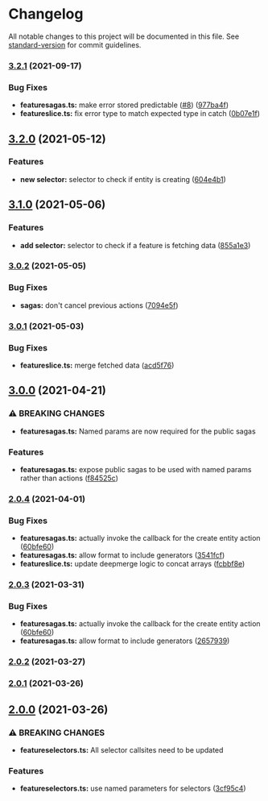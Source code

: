# Changelog

All notable changes to this project will be documented in this file. See [standard-version](https://github.com/conventional-changelog/standard-version) for commit guidelines.

### [3.2.1](https://github.com/gkadillak/redux-feature-data/compare/v3.2.0...v3.2.1) (2021-09-17)


### Bug Fixes

* **featuresagas.ts:** make error stored predictable ([#8](https://github.com/gkadillak/redux-feature-data/issues/8)) ([977ba4f](https://github.com/gkadillak/redux-feature-data/commit/977ba4fce9867f7ebb5c999ea9c150b081c9ade2))
* **featureslice.ts:** fix error type to match expected type in catch ([0b07e1f](https://github.com/gkadillak/redux-feature-data/commit/0b07e1f14886365231a9915bdbaa663adb55bfb6))

## [3.2.0](https://github.com/gkadillak/redux-feature-data/compare/v3.1.0...v3.2.0) (2021-05-12)


### Features

* **new selector:** selector to check if entity is creating ([604e4b1](https://github.com/gkadillak/redux-feature-data/commit/604e4b145f2280f78f237ead66a3f347b4a59570))

## [3.1.0](https://github.com/gkadillak/redux-feature-data/compare/v3.0.2...v3.1.0) (2021-05-06)


### Features

* **add selector:** selector to check if a feature is fetching data ([855a1e3](https://github.com/gkadillak/redux-feature-data/commit/855a1e3c053602e8f61765094cb1fb954ba3c3c3))

### [3.0.2](https://github.com/gkadillak/redux-feature-data/compare/v3.0.1...v3.0.2) (2021-05-05)


### Bug Fixes

* **sagas:** don't cancel previous actions ([7094e5f](https://github.com/gkadillak/redux-feature-data/commit/7094e5fdc19875a5d54d3f2c090b952c4d8af37a))

### [3.0.1](https://github.com/gkadillak/redux-feature-data/compare/v3.0.0...v3.0.1) (2021-05-03)


### Bug Fixes

* **featureslice.ts:** merge fetched data ([acd5f76](https://github.com/gkadillak/redux-feature-data/commit/acd5f763ac2045e4608ae5ad6da7157cd470213c))

## [3.0.0](https://github.com/gkadillak/redux-feature-data/compare/v2.0.4...v3.0.0) (2021-04-21)


### ⚠ BREAKING CHANGES

* **featuresagas.ts:** Named params are now required for the public sagas

### Features

* **featuresagas.ts:** expose public sagas to be used with named params rather than actions ([f84525c](https://github.com/gkadillak/redux-feature-data/commit/f84525cc712e387f4cd517379c5067ab0f9c73a7))

### [2.0.4](https://github.com/gkadillak/redux-feature-data/compare/v2.0.2...v2.0.4) (2021-04-01)


### Bug Fixes

* **featuresagas.ts:** actually invoke the callback for the create entity action ([60bfe60](https://github.com/gkadillak/redux-feature-data/commit/60bfe60b60958f7710498fc5b225014bb9239c95))
* **featuresagas.ts:** allow format to include generators ([3541fcf](https://github.com/gkadillak/redux-feature-data/commit/3541fcf1b4dae485a6f93c06ff8932eb8bfef0ac))
* **featureslice.ts:** update deepmerge logic to concat arrays ([fcbbf8e](https://github.com/gkadillak/redux-feature-data/commit/fcbbf8e61f6eae0767aa4eb19332726804d71982))

### [2.0.3](https://github.com/gkadillak/redux-feature-data/compare/v2.0.2...v2.0.3) (2021-03-31)


### Bug Fixes

* **featuresagas.ts:** actually invoke the callback for the create entity action ([60bfe60](https://github.com/gkadillak/redux-feature-data/commit/60bfe60b60958f7710498fc5b225014bb9239c95))
* **featuresagas.ts:** allow format to include generators ([2657939](https://github.com/gkadillak/redux-feature-data/commit/265793929bc860fade8953b4632bf00d0d61f7cc))

### [2.0.2](https://github.com/gkadillak/redux-feature-data/compare/v2.0.1...v2.0.2) (2021-03-27)

### [2.0.1](https://github.com/gkadillak/redux-feature-data/compare/v2.0.0...v2.0.1) (2021-03-26)

## [2.0.0](https://github.com/gkadillak/redux-feature-data/compare/v1.0.7...v2.0.0) (2021-03-26)


### ⚠ BREAKING CHANGES

* **featureselectors.ts:** All selector callsites need to be updated

### Features

* **featureselectors.ts:** use named parameters for selectors ([3cf95c4](https://github.com/gkadillak/redux-feature-data/commit/3cf95c43004e835712a86b15ab7c3bcd5d822949))
